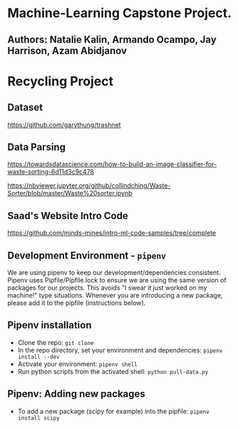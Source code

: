 # Machine-Learning Capstone Project.

## Authors: Natalie Kalin, Armando Ocampo, Jay Harrison, Azam Abidjanov

# Recycling Project

## Dataset
https://github.com/garythung/trashnet

## Data Parsing
https://towardsdatascience.com/how-to-build-an-image-classifier-for-waste-sorting-6d11d3c9c478

https://nbviewer.jupyter.org/github/collindching/Waste-Sorter/blob/master/Waste%20sorter.ipynb

## Saad's Website Intro Code

https://github.com/minds-mines/intro-ml-code-samples/tree/complete

## Development Environment - `pipenv`
We are using pipenv to keep our development/dependencies consistent.
Pipenv uses Pipfile/Pipfile.lock to ensure we are using the same version
of packages for our projects. This avoids "I swear it just worked on my machine!" type situations.
Whenever you are introducing a new package, please add it to the pipfile (instructions below).

## Pipenv installation
+ Clone the repo: `git clone`
+ In the repo directory, set your environment and dependencies: `pipenv install --dev`
+ Activate your environment: `pipenv shell`
+ Run python scripts from the activated shell: `python pull-data.py`

## Pipenv: Adding new packages
+ To add a new package (scipy for example) into the pipfile: `pipenv install scipy`
